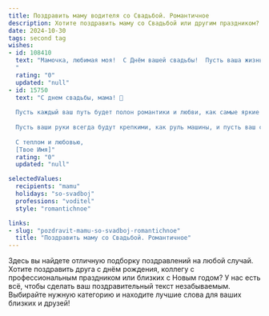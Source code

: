 ```yaml
---
title: Поздравить маму водителя со Свадьбой. Романтичное
description: Хотите поздравить маму со Свадьбой или другим праздником? Наш ИИ создаст незабываемое поздравление, а вы обязательно выделитесь среди других.  
date: 2024-10-30
tags: second tag
wishes:
- id: 108410
  text: "Мамочка, любимая моя!  С Днём вашей свадьбы!  Пусть ваша жизнь, как бесконечная дорога, будет полна любви, счастья и нежных чувств, а вы, как опытный водитель, всегда будете уверенно ехать по ней, держась за руки и наслаждаясь каждым мгновением вместе.  Пусть ваш путь будет гладким, а каждый поворот — новым счастливым приключением!  Счастья вам безграничного!
  "
  rating: "0"
  updated: "null"
- id: 15750
  text: "С днем свадьбы, мама! 🌹
  
  Пусть каждый ваш путь будет полон романтики и любви, как самые яркие закаты на дороге. Твоя профессия водителя научила тебя быть настойчивой и внимательной, а сегодня ты доказываешь, что эти качества делают тебя не только отличным водителем, но и прекрасной супругой.
  
  Пусть ваши руки всегда будут крепкими, как руль машины, и пусть ваш союз будет таким же надежным и долговечным, как лучшие автомобили. Поздравляю вас с этим прекрасным днем и желаю, чтобы ваша любовь была вечной, как самый длинный маршрут, который вы когда-либо проезжали вместе.
  
  С теплом и любовью,
  [Твое Имя]"
  rating: "0"
  updated: "null"

selectedValues:
  recipients: "mamu"
  holidays: "so-svadboj"
  professions: "voditel"
  style: "romantichnoe"

links:
- slug: "pozdravit-mamu-so-svadboj-romantichnoe"
  title: "Поздравить маму со Свадьбой. Романтичное"
---
```


Здесь вы найдете отличную подборку поздравлений на любой случай.
Хотите поздравить друга с днём рождения, коллегу с профессиональным праздником или близких с Новым годом? У нас есть всё, чтобы сделать ваш поздравительный текст незабываемым. Выбирайте нужную категорию и находите лучшие слова для ваших близких и друзей!
